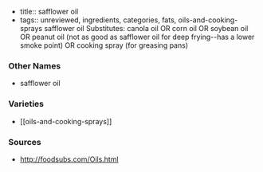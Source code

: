 - title:: safflower oil
- tags:: unreviewed, ingredients, categories, fats, oils-and-cooking-sprays
safflower oil Substitutes: canola oil OR corn oil OR soybean oil OR peanut oil (not as good as safflower oil for deep frying--has a lower smoke point) OR cooking spray (for greasing pans)

### Other Names

* safflower oil

### Varieties

* [[oils-and-cooking-sprays]]

### Sources
* http://foodsubs.com/Oils.html
